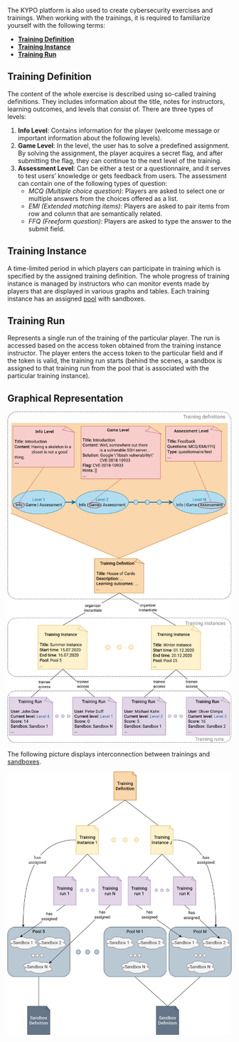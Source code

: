 The KYPO platform is also used to create cybersecurity exercises and trainings. When working with the trainings, it is required to familiarize yourself with the following terms: 

* **[Training Definition](#training-definition)**
* **[Training Instance](#training-instance)**
* **[Training Run](#training-run)**

## Training Definition

The content of the whole exercise is described using so-called training definitions. They includes information about the title, notes for instructors, learning outcomes, and levels that consist of. There are three types of levels: 
   
1. **Info Level**: Contains information for the player (welcome message or important information about the following levels).
2. **Game Level**: In the level, the user has to solve a predefined assignment. By solving the assignment, the player acquires a secret flag, and after submitting the flag, they can continue to the next level of the training. 
3. **Assessment Level**: Can be either a test or a questionnaire, and it serves to test users’ knowledge or gets feedback from users. The assessment can contain one of the following types of question: 
    * *MCQ (Multiple choice question)*: Players are asked to select one or multiple answers from the choices offered as a list.
    * *EMI (Extended matching items)*: Players are asked to pair items from row and column that are semantically related. 
    * *FFQ (Freeform question)*: Players are asked to type the answer to the submit field.

## Training Instance

 A time-limited period in which players can participate in training which is specified by the assigned training definition. The whole progress of training instance is managed by  instructors who can monitor events made by players that are displayed in various graphs and tables. Each training instance has an assigned [pool](../../../user-guide-advanced/sandboxes/sandboxes-overview#pool) with sandboxes. 

## Training Run
 Represents a single run of the training of the particular player. The run is accessed based on the access token obtained from the training instance instructor. The player enters the access token to the particular field and if the token is valid, the training run starts (behind the scenes, a sandbox is assigned to that training run from the pool that is associated with the particular training instance).

## Graphical Representation

![kypo-basic-elements-training](../../img/KYPO-basic-elements-training.png)


The following picture displays interconnection between trainings and [sandboxes](../../sandboxes/sandboxes-overview).

![kypo-basic-elements-training](../../img/KYPO-basic-elements.png)
